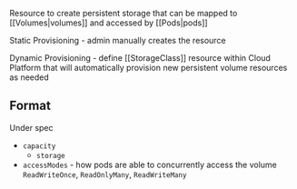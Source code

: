 Resource to create persistent storage that can be mapped to [[Volumes|volumes]] and accessed by [[Pods|pods]]

Static Provisioning - admin manually creates the resource

Dynamic Provisioning - define [[StorageClass]] resource within Cloud Platform that will automatically provision new persistent volume resources as needed

## Format

Under spec
- `capacity`
	- `storage`
- `accessModes` - how pods are able to concurrently access the volume `ReadWriteOnce`, `ReadOnlyMany`, `ReadWriteMany`